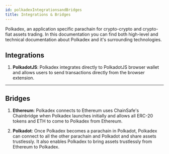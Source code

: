 ```yaml
---
id: polkadexIntegrationsandBridges
title: Integrations & Bridges
---
```


Polkadex, an application specific parachain for crypto-crypto and crypto-fiat assets trading. In this documentation you can find both high-level and technical documentation about Polkadex and it's surrounding technologies.

## Integrations

1. **PolkadotJS**: Polkadex integrates directly to PolkadotJS browser wallet and allows users to send transactions directly from the browser extension. 

---

## Bridges

1. **Ethereum**: Polkadex connects to Ethereum uses ChainSafe's Chainbridge when Polkadex launches initially and allows all ERC-20 tokens and ETH to come to Polkadex from Ethereum.

2. **Polkadot**: Once Polkadex becomes a parachain in Polkadot, Polkadex can connect to all the other parachain and Polkadot and share assets trustlessly. It also enables Polkadex to bring assets trustlessly from Ethereum to Polkadex.
